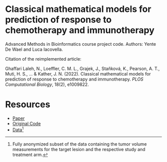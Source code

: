 # Classical mathematical models for prediction of response to chemotherapy and immunotherapy
Advanced Methods in Bioinformatics course project code. Authors: Yente De Wael and Luca Iacovella.

Citation of the reimplemented article:

Ghaffari Laleh, N., Loeffler, C. M. L., Grajek, J., Staňková, K., Pearson, A. T., Muti, H. S., ... & Kather, J. N. (2022). Classical mathematical models for prediction of response to chemotherapy and immunotherapy. *PLOS Computational Biology*, 18(2), e1009822.

# Resources
- [Paper](https://doi.org/10.1371/journal.pcbi.1009822)
- [Original Code](https://github.com/KatherLab/ImmunotherapyModels)
- [Data](https://journals.plos.org/ploscompbiol/article/file?type=supplementary&id=10.1371/journal.pcbi.1009822.s006)[^1]

[^1]: Fully anonymized subset of the data containing the tumor volume measurements for the target lesion and the respective study and treatment arm.
